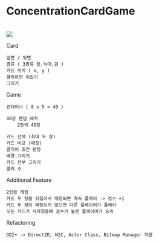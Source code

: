 # ConcentrationCardGame
<br>


<img src="https://user-images.githubusercontent.com/92084292/201485152-647d8a6d-e9cb-4604-88f2-c17a76206273.gif">


Card

    앞면 / 뒷면
    종류 ( 3종류 용,늑대,곰 )
    카드 위치 ( x, y )
    클릭하면 뒤집기
    그리기

Game

    컨테이너 ( 8 x 5 = 40 )

    40장 랜덤 배치
        2장씩 40장
    
    카드 선택 (최대 두 장)
    카드 비교 (매칭)
    클리어 조건 판정
    배경 그리기
    카드 전부 그리기
    클릭 수

Additional Feature
    
    2인용 게임
    카드 두 장을 뒤집어서 매칭되면 계속 플레이 -> 점수 +1
    카드 두 장이 매칭되지 않으면 다른 플레이어가 플레이
    모든 카드가 사라졌을때 점수가 높은 플레이어가 승리

Refactoring
    
    GDI+ -> Direct2D, WIC, Actor Class, Bitmap Manager 적용
